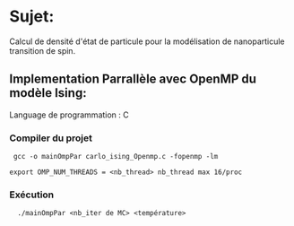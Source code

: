 
# Sujet:
Calcul de densité d'état de particule pour la modélisation de nanoparticule transition de spin.

## Implementation Parrallèle avec OpenMP du modèle Ising:
Language de programmation : C 


### Compiler du projet 
  
```
 gcc -o mainOmpPar carlo_ising_Openmp.c -fopenmp -lm

```

```
export OMP_NUM_THREADS = <nb_thread> nb_thread max 16/proc

```
### Exécution 

```
  ./mainOmpPar <nb_iter de MC> <température>

```
